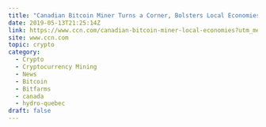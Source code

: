 ```yaml
---
title: "Canadian Bitcoin Miner Turns a Corner, Bolsters Local Economies"
date: 2019-05-13T21:25:14Z
link: https://www.ccn.com/canadian-bitcoin-miner-local-economies?utm_medium=RSS&utm_source=hune
site: www.ccn.com
topic: crypto
category:
  - Crypto
  - Cryptocurrency Mining
  - News
  - Bitcoin
  - Bitfarms
  - canada
  - hydro-quebec
draft: false
---
```

